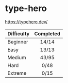 # type-hero

<https://typehero.dev/>

| Difficulty | Completed |
| ---------- | :-------: |
| Beginner   |   14/14   |
| Easy       |   13/13   |
| Medium     |   43/95   |
| Hard       |   0/48    |
| Extreme    |   0/15    |

